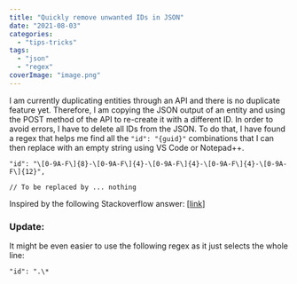 ```yaml
---
title: "Quickly remove unwanted IDs in JSON"
date: "2021-08-03"
categories: 
  - "tips-tricks"
tags: 
  - "json"
  - "regex"
coverImage: "image.png"
---
```


I am currently duplicating entities through an API and there is no duplicate feature yet. Therefore, I am copying the JSON output of an entity and using the POST method of the API to re-create it with a different ID. In order to avoid errors, I have to delete all IDs from the JSON. To do that, I have found a regex that helps me find all the `"id": "{guid}"` combinations that I can then replace with an empty string using VS Code or Notepad++.

```generic
"id": "\[0-9A-F\]{8}-\[0-9A-F\]{4}-\[0-9A-F\]{4}-\[0-9A-F\]{4}-\[0-9A-F\]{12}",

// To be replaced by ... nothing
```

Inspired by the following Stackoverflow answer: \[[link](https://stackoverflow.com/a/13933673/4496102)\]

### Update:

It might be even easier to use the following regex as it just selects the whole line:

```generic
"id": ".\*
```
